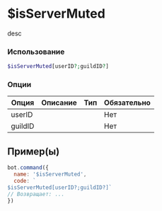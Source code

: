 # $isServerMuted
desc
### Использование
```php
$isServerMuted[userID?;guildID?]
```

### Опции

| Опция | Описание | Тип | Обязательно |
|--------|-------------|------|----------|
| userID |  |  | Нет | 
| guildID |  |  | Нет | 
## Пример(ы)

```javascript
bot.command({
  name: '$isServerMuted',
  code: `
$isServerMuted[userID?;guildID?]`
// Возвращает: ...
})
```